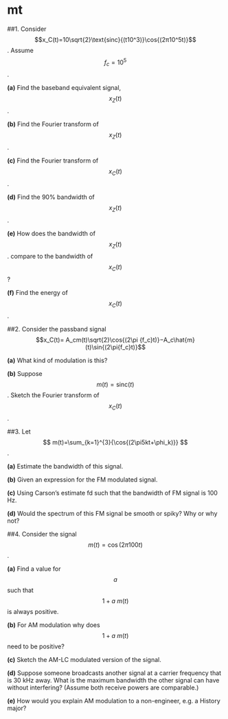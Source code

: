 # mt

##1.
Consider $$x_C(t)=10\sqrt{2}\text{sinc}{(t10^3)}\cos{(2π10^5t)}$$. Assume $$f_c= 10^5$$.

**(a)** Find the baseband equivalent signal, $$x_Z(t)$$.

**(b)** Find the Fourier transform of $$x_Z(t)$$.

**(c)** Find the Fourier transform of $$x_C(t)$$.

**(d)** Find the 90% bandwidth of $$x_Z(t)$$.

**(e)** How does the bandwidth of $$x_Z(t)$$. compare to the bandwidth of $$x_C(t)$$?

**(f)** Find the energy of $$x_C(t)$$.


##2.
Consider the passband signal $$x_C(t)= A_cm(t)\sqrt{2}\cos{(2\pi {f_c}t)}−A_c\hat{m}(t)\sin{(2\pi{f_c}t)}$$

**(a)** What kind of modulation is this?

**(b)** Suppose $$m(t)=\text{sinc}{(t)}$$. Sketch the Fourier transform of $$x_C(t)$$.


##3.
Let
$$
m(t)=\sum_{k=1}^{3}{\cos{(2\pi5kt+\phi_k)}}
$$.

**(a)** Estimate the bandwidth of this signal.

**(b)** Given an expression for the FM modulated signal.

**(c)** Using Carson’s estimate fd such that the bandwidth of FM signal is 100 Hz.

**(d)** Would the spectrum of this FM signal be smooth or spiky? Why or why not?


##4.
Consider the signal $$m(t)=\cos{(2π100t)}$$.

**(a)** Find a value for $$a$$ such that $$1+a\:m(t)$$ is always positive.

**(b)** For AM modulation why does $$1+a\:m(t)$$ need to be positive?

**(c)** Sketch the AM-LC modulated version of the signal.

**(d)** Suppose someone broadcasts another signal at a carrier frequency that is 30 kHz away. What is the maximum bandwidth the other signal can have without interfering? (Assume both receive powers are comparable.)

**(e)** How would you explain AM modulation to a non-engineer, e.g. a History major?
